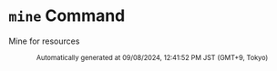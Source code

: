 # `mine` Command

Mine for resources

<div align="center"><sub>Automatically generated at 09/08/2024, 12:41:52 PM JST (GMT+9, Tokyo)</sub></div>
